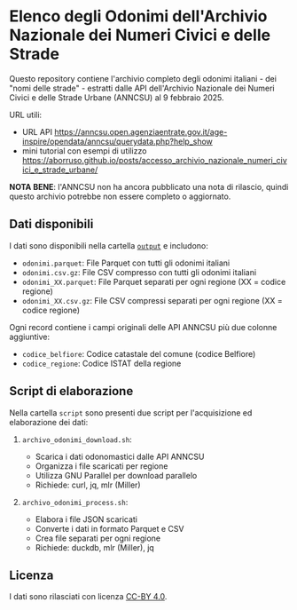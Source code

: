 # Elenco degli Odonimi dell'Archivio Nazionale dei Numeri Civici e delle Strade

Questo repository contiene l'archivio completo degli odonimi italiani - dei "nomi delle strade" -  estratti dalle API dell'Archivio Nazionale dei Numeri Civici e delle Strade Urbane (ANNCSU) al 9 febbraio 2025.

URL utili:

- URL API https://anncsu.open.agenziaentrate.gov.it/age-inspire/opendata/anncsu/querydata.php?help_show
- mini tutorial con esempi di utilizzo <https://aborruso.github.io/posts/accesso_archivio_nazionale_numeri_civici_e_strade_urbane/>

**NOTA BENE**: l'ANNCSU non ha ancora pubblicato una nota di rilascio, quindi questo archivio potrebbe non essere completo o aggiornato.

## Dati disponibili

I dati sono disponibili nella cartella [`output`](output) e includono:

- `odonimi.parquet`: File Parquet con tutti gli odonimi italiani
- `odonimi.csv.gz`: File CSV compresso con tutti gli odonimi italiani
- `odonimi_XX.parquet`: File Parquet separati per ogni regione (XX = codice regione)
- `odonimi_XX.csv.gz`: File CSV compressi separati per ogni regione (XX = codice regione)

Ogni record contiene i campi originali delle API ANNCSU più due colonne aggiuntive:
- `codice_belfiore`: Codice catastale del comune (codice Belfiore)
- `codice_regione`: Codice ISTAT della regione

## Script di elaborazione

Nella cartella `script` sono presenti due script per l'acquisizione ed elaborazione dei dati:

1. `archivo_odonimi_download.sh`:
   - Scarica i dati odonomastici dalle API ANNCSU
   - Organizza i file scaricati per regione
   - Utilizza GNU Parallel per download parallelo
   - Richiede: curl, jq, mlr (Miller)

2. `archivo_odonimi_process.sh`:
   - Elabora i file JSON scaricati
   - Converte i dati in formato Parquet e CSV
   - Crea file separati per ogni regione
   - Richiede: duckdb, mlr (Miller), jq

## Licenza

I dati sono rilasciati con licenza [CC-BY 4.0](https://creativecommons.org/licenses/by/4.0/deed.it).
